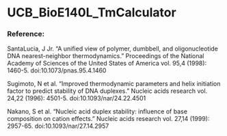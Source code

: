 # UCB_BioE140L_TmCalculator

### Reference:

SantaLucia, J Jr. “A unified view of polymer, dumbbell, and oligonucleotide DNA nearest-neighbor thermodynamics.” Proceedings of the National Academy of Sciences of the United States of America vol. 95,4 (1998): 1460-5. doi:10.1073/pnas.95.4.1460

Sugimoto, N et al. “Improved thermodynamic parameters and helix initiation factor to predict stability of DNA duplexes.” Nucleic acids research vol. 24,22 (1996): 4501-5. doi:10.1093/nar/24.22.4501

Nakano, S et al. “Nucleic acid duplex stability: influence of base composition on cation effects.” Nucleic acids research vol. 27,14 (1999): 2957-65. doi:10.1093/nar/27.14.2957
